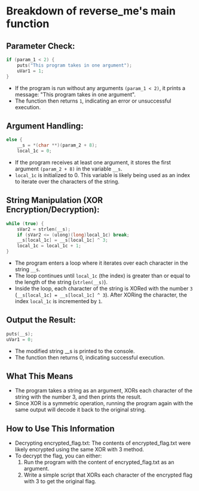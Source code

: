 # Breakdown of reverse_me's main function
## Parameter Check:

```c
if (param_1 < 2) {
    puts("This program takes in one argument");
    uVar1 = 1;
}
```

* If the program is run without any arguments `(param_1 < 2)`, it prints a message: "This program takes in one argument".
* The function then returns `1`, indicating an error or unsuccessful execution.

## Argument Handling:

```c
else {
    __s = *(char **)(param_2 + 8);
    local_1c = 0;
```

* If the program receives at least one argument, it stores the first argument `(param_2 + 8)` in the variable `__s`. 
* `local_1c` is initialized to 0. This variable is likely being used as an index to iterate over the characters of the string.

## String Manipulation (XOR Encryption/Decryption):

```c
while (true) {
    sVar2 = strlen(__s);
    if (sVar2 <= (ulong)(long)local_1c) break;
    __s[local_1c] = __s[local_1c] ^ 3;
    local_1c = local_1c + 1;
}
```

* The program enters a loop where it iterates over each character in the string `__s`.
* The loop continues until `local_1c` (the index) is greater than or equal to the length of the string (`strlen(__s)`).
* Inside the loop, each character of the string is XORed with the number `3` (`__s[local_1c] = __s[local_1c] ^ 3`).
After XORing the character, the index `local_1c` is incremented by `1`.

## Output the Result:

```c
puts(__s);
uVar1 = 0;
```

* The modified string __s is printed to the console.
* The function then returns 0, indicating successful execution.

## What This Means
* The program takes a string as an argument, XORs each character of the string with the number 3, and then prints the result.
* Since XOR is a symmetric operation, running the program again with the same output will decode it back to the original string.

## How to Use This Information
* Decrypting encrypted_flag.txt: The contents of encrypted_flag.txt were likely encrypted using the same XOR with 3 method.
* To decrypt the flag, you can either:
    1. Run the program with the content of encrypted_flag.txt as an argument.
    2. Write a simple script that XORs each character of the encrypted flag with 3 to get the original flag.